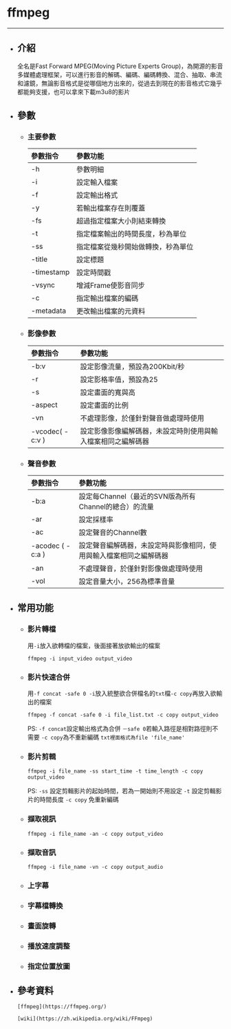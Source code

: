 # ffmpeg
---
+ ## 介紹
    全名是Fast Forward MPEG(Moving Picture Experts Group)，為開源的影音多媒體處理框架，可以進行影音的解碼、編碼、編碼轉換、混合、抽取、串流和濾鏡，無論影音格式是從哪個地方出來的，從過去到現在的影音格式它幾乎都能夠支援，也可以拿來下載m3u8的影片

+ ## 參數
  + ### 主要參數
    | 參數指令   | 參數功能                           |
    | :--------- | :--------------------------------- |
    | -h         | 參數明細                           |
    | -i         | 設定輸入檔案                       |
    | -f         | 設定輸出格式                       |
    | -y         | 若輸出檔案存在則覆蓋               |
    | -fs        | 超過指定檔案大小則結束轉換         |
    | -t         | 指定檔案輸出的時間長度，秒為單位   |
    | -ss        | 指定檔案從幾秒開始做轉換，秒為單位 |
    | -title     | 設定標題                           |
    | -timestamp | 設定時間戳                         |
    | -vsync     | 增減Frame使影音同步                |
    | -c         | 指定輸出檔案的編碼                 |
    | -metadata  | 更改輸出檔案的元資料               |
  + ### 影像參數
    | 參數指令        | 參數功能                                                     |
    | :-------------- | :----------------------------------------------------------- |
    | -b:v            | 設定影像流量，預設為200Kbit/秒                               |
    | -r              | 設定影格率值，預設為25                                       |
    | -s              | 設定畫面的寬與高                                             |
    | -aspect         | 設定畫面的比例                                               |
    | -vn             | 不處理影像，於僅針對聲音做處理時使用                         |
    | -vcodec( -c:v ) | 設定影像影像編解碼器，未設定時則使用與輸入檔案相同之編解碼器 |
  + ### 聲音參數
    | 參數指令         | 參數功能                                                           |
    | :--------------- | :----------------------------------------------------------------- |
    | -b:a             | 設定每Channel（最近的SVN版為所有Channel的總合）的流量              |
    | -ar              | 設定採樣率                                                         |
    | -ac              | 設定聲音的Channel數                                                |
    | -acodec ( -c:a ) | 設定聲音編解碼器，未設定時與影像相同，使用與輸入檔案相同之編解碼器 |
    | -an              | 不處理聲音，於僅針對影像做處理時使用                               |
    | -vol             | 設定音量大小，256為標準音量                                        |

+ ## 常用功能
  + ### 影片轉檔
    用`-i`放入欲轉檔的檔案，後面接著放欲輸出的檔案
    ```
    ffmpeg -i input_video output_video
    ```
  
  + ### 影片快速合併
    用`-f concat -safe 0 -i`放入統整欲合併檔名的`txt`檔`-c copy`再放入欲輸出的檔案
    ```
    ffmpeg -f concat -safe 0 -i file_list.txt -c copy output_video
    ```
    PS:
    `-f concat`設定輸出格式為合併
    `－safe 0`若輸入路徑是相對路徑則不需要
    `-c copy`為不重新編碼
    `txt裡面格式為file 'file_name'`

  + ### 影片剪輯
    ```
    ffmpeg -i file_name -ss start_time -t time_length -c copy output_video
    ```
    PS:
    `-ss` 設定剪輯影片的起始時間，若為一開始則不用設定
    `-t`  設定剪輯影片的時間長度
    `-c copy` 免重新編碼
  
  + ### 擷取視訊
    ```
    ffmpeg -i file_name -an -c copy output_video
    ```
  + ### 擷取音訊
    ```
    ffmpeg -i file_name -vn -c copy output_audio
    ```
  + ### 上字幕
  + ### 字幕檔轉換
  + ### 畫面旋轉
  + ### 播放速度調整
  + ### 指定位置放圖

+ ## 參考資料
    ```
    [ffmpeg](https://ffmpeg.org/)

    [wiki](https://zh.wikipedia.org/wiki/FFmpeg)
    ```